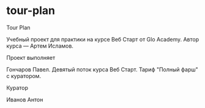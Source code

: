# tour-plan

Tour Plan

Учебный проект для практики на курсе Веб Старт от Glo Academy. Автор курса — Артем Исламов.

Проект выполняет

Гончаров Павел. Девятый поток курса Веб Старт. Тариф "Полный фарш" с куратором.

Куратор

Иванов Антон